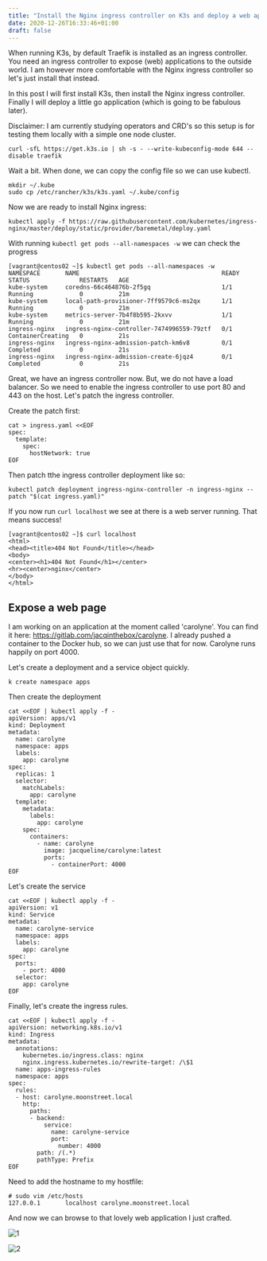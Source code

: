 ```yaml
---
title: "Install the Nginx ingress controller on K3s and deploy a web app"
date: 2020-12-26T16:33:46+01:00
draft: false
---
```


When running K3s, by default Traefik is installed as an ingress controller. 
You need an ingress controller to expose (web) applications to the outside world.
I am however more comfortable with the Nginx ingress controller so let's just install that instead.

In this post I will first install K3s, then install the Nginx ingress controller. 
Finally I will deploy a little go application (which is going to be fabulous later).

Disclaimer: I am currently studying operators and CRD's so this setup is for testing them locally with a simple one node cluster.


```shell
curl -sfL https://get.k3s.io | sh -s - --write-kubeconfig-mode 644 --disable traefik
```

Wait a bit. When done, we can copy the config file so we can use kubectl.

```shell
mkdir ~/.kube
sudo cp /etc/rancher/k3s/k3s.yaml ~/.kube/config
```

Now we are ready to install Nginx ingress:

```shell
kubectl apply -f https://raw.githubusercontent.com/kubernetes/ingress-nginx/master/deploy/static/provider/baremetal/deploy.yaml
```

With running `kubectl get pods --all-namespaces -w` we can check the progress

```shell
[vagrant@centos02 ~]$ kubectl get pods --all-namespaces -w
NAMESPACE       NAME                                        READY   STATUS              RESTARTS   AGE
kube-system     coredns-66c464876b-2f5gq                    1/1     Running             0          21m
kube-system     local-path-provisioner-7ff9579c6-ms2qx      1/1     Running             0          21m
kube-system     metrics-server-7b4f8b595-2kxvv              1/1     Running             0          21m
ingress-nginx   ingress-nginx-controller-7474996559-79ztf   0/1     ContainerCreating   0          21s
ingress-nginx   ingress-nginx-admission-patch-km6v8         0/1     Completed           0          21s
ingress-nginx   ingress-nginx-admission-create-6jqz4        0/1     Completed           0          21s
```

Great, we have an ingress controller now. But, we do not have a load balancer. So we need to enable the ingress controller to use port 80 and 443 on the host. Let's patch the ingress controller. 

Create the patch first:

```shell
cat > ingress.yaml <<EOF 
spec:
  template:
    spec:
      hostNetwork: true
EOF
```

Then patch tthe ingress controller deployment like so:

```shell
kubectl patch deployment ingress-nginx-controller -n ingress-nginx --patch "$(cat ingress.yaml)"
```

If you now run `curl localhost` we see at there is a web server running. That means success!

```shell
[vagrant@centos02 ~]$ curl localhost                                                                                                                            
<html>
<head><title>404 Not Found</title></head>
<body>
<center><h1>404 Not Found</h1></center>
<hr><center>nginx</center>
</body>
</html>
```

## Expose a web page

I am working on an application at the moment called 'carolyne'. 
You can find it here: https://gitlab.com/jacqinthebox/carolyne. 
I already pushed a container to the Docker hub, so we can just use that for now. 
Carolyne runs happily on port 4000.

Let's create a deployment and a service object quickly.

```shell
k create namespace apps
```
Then create the deployment

```shell
cat <<EOF | kubectl apply -f -
apiVersion: apps/v1
kind: Deployment
metadata:
  name: carolyne
  namespace: apps
  labels:
    app: carolyne
spec:
  replicas: 1
  selector:
    matchLabels:
      app: carolyne
  template:
    metadata:
      labels:
        app: carolyne
    spec:
      containers:
        - name: carolyne
          image: jacqueline/carolyne:latest
          ports:
            - containerPort: 4000
EOF
```
Let's create the service

```shell
cat <<EOF | kubectl apply -f -
apiVersion: v1
kind: Service
metadata:
  name: carolyne-service
  namespace: apps
  labels:
    app: carolyne
spec:
  ports:
    - port: 4000
  selector:
    app: carolyne
EOF
```

Finally, let's create the ingress rules.

```shell
cat <<EOF | kubectl apply -f -
apiVersion: networking.k8s.io/v1
kind: Ingress
metadata:
  annotations:
    kubernetes.io/ingress.class: nginx
    nginx.ingress.kubernetes.io/rewrite-target: /\$1
  name: apps-ingress-rules
  namespace: apps
spec:
  rules:
  - host: carolyne.moonstreet.local
    http:
      paths:
      - backend:
          service: 
            name: carolyne-service
            port: 
              number: 4000
        path: /(.*)
        pathType: Prefix
EOF
```

Need to add the hostname to my hostfile:

```shell
# sudo vim /etc/hosts
127.0.0.1       localhost carolyne.moonstreet.local
```

And now we can browse to that lovely web application I just crafted.

![1](/carolyne1.png)

![2](/carolyne2.png)


